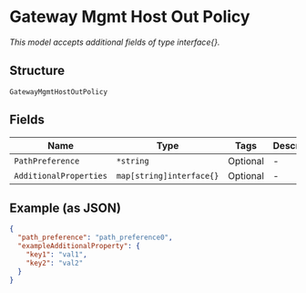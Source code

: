 
# Gateway Mgmt Host Out Policy

*This model accepts additional fields of type interface{}.*

## Structure

`GatewayMgmtHostOutPolicy`

## Fields

| Name | Type | Tags | Description |
|  --- | --- | --- | --- |
| `PathPreference` | `*string` | Optional | - |
| `AdditionalProperties` | `map[string]interface{}` | Optional | - |

## Example (as JSON)

```json
{
  "path_preference": "path_preference0",
  "exampleAdditionalProperty": {
    "key1": "val1",
    "key2": "val2"
  }
}
```

